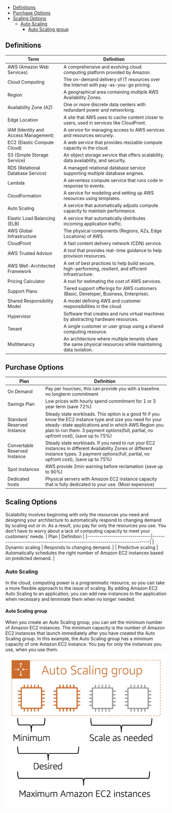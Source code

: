 <!-- TOC -->
- [Definitions](#definitions)
- [Purchase Options](#purchase-options)
- [Scaling Options](#scaling-options)
  - [Auto Scaling](#auto-scaling)
    - [Auto Scaling group](#auto-scaling-group)
<!-- /TOC -->


## Definitions
| Term                          | Definition                                                                 |
|-------------------------------|----------------------------------------------------------------------------|
| AWS (Amazon Web Services)     | A comprehensive and evolving cloud computing platform provided by Amazon. |
| Cloud Computing               | The on-demand delivery of IT resources over the Internet with pay-as-you-go pricing. |
| Region                        | A geographical area containing multiple AWS Availability Zones.           |
| Availability Zone (AZ)        | One or more discrete data centers with redundant power and networking.    |
| Edge Location                 | A site that AWS uses to cache content closer to users, used in services like CloudFront. |
| IAM (Identity and Access Management) | A service for managing access to AWS services and resources securely.  |
| EC2 (Elastic Compute Cloud)   | A web service that provides resizable compute capacity in the cloud.       |
| S3 (Simple Storage Service)   | An object storage service that offers scalability, data availability, and security. |
| RDS (Relational Database Service) | A managed relational database service supporting multiple database engines. |
| Lambda                        | A serverless compute service that runs code in response to events.        |
| CloudFormation                | A service for modeling and setting up AWS resources using templates.      |
| Auto Scaling                  | A service that automatically adjusts compute capacity to maintain performance. |
| Elastic Load Balancing (ELB)  | A service that automatically distributes incoming application traffic.    |
| AWS Global Infrastructure     | The physical components (Regions, AZs, Edge Locations) of AWS.            |
| CloudFront                    | A fast content delivery network (CDN) service.                            |
| AWS Trusted Advisor           | A tool that provides real-time guidance to help provision resources.      |
| AWS Well-Architected Framework | A set of best practices to help build secure, high-performing, resilient, and efficient infrastructure. |
| Pricing Calculator            | A tool for estimating the cost of AWS services.                          |
| Support Plans                 | Tiered support offerings for AWS customers (Basic, Developer, Business, Enterprise). |
| Shared Responsibility Model   | A model defining AWS and customer responsibilities in the cloud.          |
| Hypervisor                    | Software that creates and runs virtual machines by abstracting hardware resources. |
| Tenant                        | A single customer or user group using a shared computing resource.         |
| Multitenancy                  | An architecture where multiple tenants share the same physical resources while maintaining data isolation. |


## Purchase Options
| Plan                          | Definition                                                                 |
|-------------------------------|----------------------------------------------------------------------------|
| On Demand     | Pay per hour/sec, this can provide you with a baseline. no longterm commitment |
| Savings Plan    | Low prices with hourly spend commitment for 1 or 3 year term (save 72%) |
| Standard Reserved Instance | Steady state workloads. This option is a good fit if you know the EC2 instance type and size you need for your steady-state applications and in which AWS Region you plan to run them. 3 payment options(full, partial, no upfront cost), (save up to 75%) |
| Convertable Reserved Instance | Steady state workloads. If you need to run your EC2 instances in different Availability Zones or different instance types. 3 payment options(full, partial, no upfront cost), (save up to 75%) |
| Spot Instances | AWS provide 2min warning before reclamation (save up to 90%) |
| Dedicated hosts | Physical servers with Amazon EC2 instance capacity that is fully dedicated to your use. (Most expensive) |


## Scaling Options
Scalability involves beginning with only the resources you need and designing your architecture to automatically respond to changing demand by scaling out or in. As a result, you pay for only the resources you use. You don’t have to worry about a lack of computing capacity to meet your customers’ needs.
| Plan                          | Definition                                                                 |
|-------------------------------|----------------------------------------------------------------------------|
| Dynamic scaling    | Responds to changing demand. |
| Predictive scaling    | Automatically schedules the right number of Amazon EC2 instances based on predicted demand. |

### Auto Scaling
In the cloud, computing power is a programmatic resource, so you can take a more flexible approach to the issue of scaling. By adding Amazon EC2 Auto Scaling to an application, you can add new instances to the application when necessary and terminate them when no longer needed.

#### Auto Scaling group
When you create an Auto Scaling group, you can set the minimum number of Amazon EC2 instances. The minimum capacity is the number of Amazon EC2 instances that launch immediately after you have created the Auto Scaling group. In this example, the Auto Scaling group has a minimum capacity of one Amazon EC2 instance. You pay for only the instances you use, when you use them.
![Autoscaling Group](Autoscaling.png)


